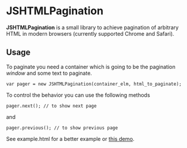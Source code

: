 # JSHTMLPagination

**JSHTMLPagination** is a small library to achieve pagination of arbitrary HTML in modern browsers (currently supported Chrome and Safari).

## Usage

To paginate you need a container which is going to be the pagination *window* and some text to paginate.

    var pager = new JSHTMLPagination(container_elm, html_to_paginate);
    
To control the behavior you can use the following methods

    pager.next(); // to show next page
    
and

    pager.previous(); // to show previous page

    
See example.html for a better example or [this demo](http://tahvel.info/pagination/example.html).